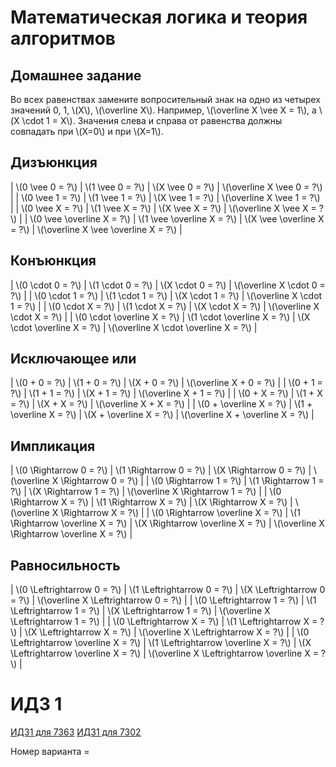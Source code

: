 # Математическая логика и теория алгоритмов
## Домашнее задание

Во всех равенствах замените вопросительный знак на одно из четырех
значений 0, 1, \\(X\\), \\(\overline X\\). Например, \\(\overline X \vee X = 1\\), а
\\(X \cdot 1 = X\\). Значения слева и справа от равенства должны совпадать при \\(X=0\\)
и при \\(X=1\\).

## Дизъюнкция

| \\(0 \vee 0 = ?\\) | \\(1 \vee 0 = ?\\) | \\(X \vee 0 = ?\\) | \\(\overline X \vee 0 = ?\\) |
| \\(0 \vee 1 = ?\\) | \\(1 \vee 1 = ?\\) | \\(X \vee 1 = ?\\) | \\(\overline X \vee 1 = ?\\) |
| \\(0 \vee X = ?\\) | \\(1 \vee X = ?\\) | \\(X \vee X = ?\\) | \\(\overline X \vee X = ?\\) |
| \\(0 \vee \overline X = ?\\) | \\(1 \vee \overline X = ?\\) | \\(X \vee \overline X = ?\\) | \\(\overline X \vee \overline X = ?\\) |

## Конъюнкция

| \\(0 \cdot 0 = ?\\) | \\(1 \cdot 0 = ?\\) | \\(X \cdot 0 = ?\\) | \\(\overline X \cdot 0 = ?\\) |
| \\(0 \cdot 1 = ?\\) | \\(1 \cdot 1 = ?\\) | \\(X \cdot 1 = ?\\) | \\(\overline X \cdot 1 = ?\\) |
| \\(0 \cdot X = ?\\) | \\(1 \cdot X = ?\\) | \\(X \cdot X = ?\\) | \\(\overline X \cdot X = ?\\) |
| \\(0 \cdot \overline X = ?\\) | \\(1 \cdot \overline X = ?\\) | \\(X \cdot \overline X = ?\\) | \\(\overline X \cdot \overline X = ?\\) |

## Исключающее или

| \\(0 + 0 = ?\\) | \\(1 + 0 = ?\\) | \\(X + 0 = ?\\) | \\(\overline X + 0 = ?\\) |
| \\(0 + 1 = ?\\) | \\(1 + 1 = ?\\) | \\(X + 1 = ?\\) | \\(\overline X + 1 = ?\\) |
| \\(0 + X = ?\\) | \\(1 + X = ?\\) | \\(X + X = ?\\) | \\(\overline X + X = ?\\) |
| \\(0 + \overline X = ?\\) | \\(1 + \overline X = ?\\) | \\(X + \overline X = ?\\) | \\(\overline X + \overline X = ?\\) |

## Импликация

| \\(0 \Rightarrow 0 = ?\\) | \\(1 \Rightarrow 0 = ?\\) | \\(X \Rightarrow 0 = ?\\) | \\(\overline X \Rightarrow 0 = ?\\) |
| \\(0 \Rightarrow 1 = ?\\) | \\(1 \Rightarrow 1 = ?\\) | \\(X \Rightarrow 1 = ?\\) | \\(\overline X \Rightarrow 1 = ?\\) |
| \\(0 \Rightarrow X = ?\\) | \\(1 \Rightarrow X = ?\\) | \\(X \Rightarrow X = ?\\) | \\(\overline X \Rightarrow X = ?\\) |
| \\(0 \Rightarrow \overline X = ?\\) | \\(1 \Rightarrow \overline X = ?\\) | \\(X \Rightarrow \overline X = ?\\) | \\(\overline X \Rightarrow \overline X = ?\\) |

## Равносильность

| \\(0 \Leftrightarrow 0 = ?\\) | \\(1 \Leftrightarrow 0 = ?\\) | \\(X \Leftrightarrow 0 = ?\\) | \\(\overline X \Leftrightarrow 0 = ?\\) |
| \\(0 \Leftrightarrow 1 = ?\\) | \\(1 \Leftrightarrow 1 = ?\\) | \\(X \Leftrightarrow 1 = ?\\) | \\(\overline X \Leftrightarrow 1 = ?\\) |
| \\(0 \Leftrightarrow X = ?\\) | \\(1 \Leftrightarrow X = ?\\) | \\(X \Leftrightarrow X = ?\\) | \\(\overline X \Leftrightarrow X = ?\\) |
| \\(0 \Leftrightarrow \overline X = ?\\) | \\(1 \Leftrightarrow \overline X = ?\\) | \\(X \Leftrightarrow \overline X = ?\\) | \\(\overline X \Leftrightarrow \overline X = ?\\) |


# ИДЗ 1

[ИДЗ1 для 7363](idz1_7363.pdf)
[ИДЗ1 для 7302](idz1_7302.pdf)

Номер варианта = 
